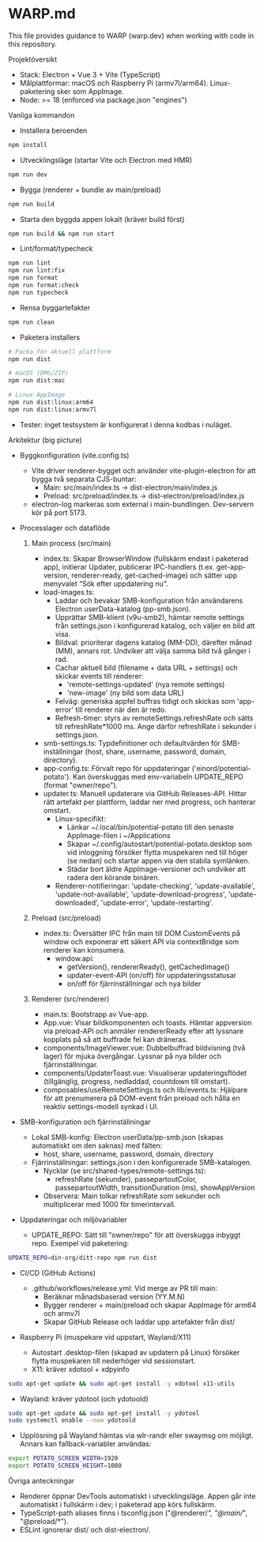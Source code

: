 # WARP.md

This file provides guidance to WARP (warp.dev) when working with code in this repository.

Projektöversikt
- Stack: Electron + Vue 3 + Vite (TypeScript)
- Målplattformar: macOS och Raspberry Pi (armv7l/arm64). Linux-paketering sker som AppImage.
- Node: >= 18 (enforced via package.json "engines")

Vanliga kommandon
- Installera beroenden
```bash path=null start=null
npm install
```
- Utvecklingsläge (startar Vite och Electron med HMR)
```bash path=null start=null
npm run dev
```
- Bygga (renderer + bundle av main/preload)
```bash path=null start=null
npm run build
```
- Starta den byggda appen lokalt (kräver build först)
```bash path=null start=null
npm run build && npm run start
```
- Lint/format/typecheck
```bash path=null start=null
npm run lint
npm run lint:fix
npm run format
npm run format:check
npm run typecheck
```
- Rensa byggartefakter
```bash path=null start=null
npm run clean
```
- Paketera installers
```bash path=null start=null
# Packa för aktuell plattform
npm run dist

# macOS (DMG/ZIP)
npm run dist:mac

# Linux AppImage
npm run dist:linux:arm64
npm run dist:linux:armv7l
```
- Tester: inget testsystem är konfigurerat i denna kodbas i nuläget.

Arkitektur (big picture)
- Byggkonfiguration (vite.config.ts)
  - Vite driver renderer-bygget och använder vite-plugin-electron för att bygga två separata CJS-buntar:
    - Main: src/main/index.ts → dist-electron/main/index.js
    - Preload: src/preload/index.ts → dist-electron/preload/index.js
  - electron-log markeras som external i main-bundlingen. Dev-servern kör på port 5173.

- Processlager och dataflöde
  1) Main process (src/main)
     - index.ts: Skapar BrowserWindow (fullskärm endast i paketerad app), initierar Updater, publicerar IPC-handlers (t.ex. get-app-version, renderer-ready, get-cached-image) och sätter upp menyvalet “Sök efter uppdatering nu”.
     - load-images.ts: 
       - Laddar och bevakar SMB-konfiguration från användarens Electron userData-katalog (pp-smb.json).
       - Upprättar SMB-klient (v9u-smb2), hämtar remote settings från settings.json i konfigurerad katalog, och väljer en bild att visa.
       - Bildval: prioriterar dagens katalog (MM-DD), därefter månad (MM), annars rot. Undviker att välja samma bild två gånger i rad.
       - Cachar aktuell bild (filename + data URL + settings) och skickar events till renderer:
         - 'remote-settings-updated' (nya remote settings)
         - 'new-image' (ny bild som data URL)
       - Felväg: generiska appfel buffras tidigt och skickas som 'app-error' till renderer när den är redo.
       - Refresh-timer: styrs av remoteSettings.refreshRate och sätts till refreshRate*1000 ms. Ange därför refreshRate i sekunder i settings.json.
     - smb-settings.ts: Typdefinitioner och defaultvärden för SMB-inställningar (host, share, username, password, domain, directory).
     - app-config.ts: Förvalt repo för uppdateringar ('einord/potential-potato'). Kan överskuggas med env-variabeln UPDATE_REPO (format "owner/repo").
     - updater.ts: Manuell updaterare via GitHub Releases-API. Hittar rätt artefakt per plattform, laddar ner med progress, och hanterar omstart.
       - Linux-specifikt: 
         - Länkar ~/.local/bin/potential-potato till den senaste AppImage-filen i ~/Applications
         - Skapar ~/.config/autostart/potential-potato.desktop som vid inloggning försöker flytta muspekaren ned till höger (se nedan) och startar appen via den stabila symlänken.
         - Städar bort äldre AppImage-versioner och undviker att radera den körande binären.
       - Renderer-notifieringar: 'update-checking', 'update-available', 'update-not-available', 'update-download-progress', 'update-downloaded', 'update-error', 'update-restarting'.

  2) Preload (src/preload)
     - index.ts: Översätter IPC från main till DOM CustomEvents på window och exponerar ett säkert API via contextBridge som renderer kan konsumera.
       - window.api:
         - getVersion(), rendererReady(), getCachedImage()
         - updater-event-API (on/off) för uppdateringsstatusar
         - on/off för fjärrinställningar och nya bilder

  3) Renderer (src/renderer)
     - main.ts: Bootstrapp av Vue-app.
     - App.vue: Visar bildkomponenten och toasts. Hämtar appversion via preload-API och anmäler rendererReady efter att lyssnare kopplats på så att buffrade fel kan dräneras.
     - components/ImageViewer.vue: Dubbelbuffrad bildvisning (två lager) för mjuka övergångar. Lyssnar på nya bilder och fjärrinställningar.
     - components/UpdaterToast.vue: Visualiserar updateringsflödet (tillgänglig, progress, nedladdad, countdown till omstart).
     - composables/useRemoteSettings.ts och lib/events.ts: Hjälpare för att prenumerera på DOM-event från preload och hålla en reaktiv settings-modell synkad i UI.

- SMB-konfiguration och fjärrinställningar
  - Lokal SMB-konfig: Electron userData/pp-smb.json (skapas automatiskt om den saknas) med fälten:
    - host, share, username, password, domain, directory
  - Fjärrinställningar: settings.json i den konfigurerade SMB-katalogen. 
    - Nycklar (se src/shared-types/remote-settings.ts):
      - refreshRate (sekunder), passepartoutColor, passepartoutWidth, transitionDuration (ms), showAppVersion
    - Observera: Main tolkar refreshRate som sekunder och multiplicerar med 1000 för timerintervall.

- Uppdateringar och miljövariabler
  - UPDATE_REPO: Sätt till "owner/repo" för att överskugga inbyggt repo. Exempel vid paketering:
```bash path=null start=null
UPDATE_REPO=din-org/ditt-repo npm run dist
```

- CI/CD (GitHub Actions)
  - .github/workflows/release.yml: Vid merge av PR till main:
    - Beräknar månadsbaserad version (YY.M.N)
    - Bygger renderer + main/preload och skapar AppImage för arm64 och armv7l
    - Skapar GitHub Release och laddar upp artefakter från dist/

- Raspberry Pi (muspekare vid uppstart, Wayland/X11)
  - Autostart .desktop-filen (skapad av updatern på Linux) försöker flytta muspekaren till nederhöger vid sessionstart.
  - X11: kräver xdotool + xdpyinfo
```bash path=null start=null
sudo apt-get update && sudo apt-get install -y xdotool x11-utils
```
  - Wayland: kräver ydotool (och ydotoold)
```bash path=null start=null
sudo apt-get update && sudo apt-get install -y ydotool
sudo systemctl enable --now ydotoold
```
  - Upplösning på Wayland hämtas via wlr-randr eller swaymsg om möjligt. Annars kan fallback-variabler användas:
```bash path=null start=null
export POTATO_SCREEN_WIDTH=1920
export POTATO_SCREEN_HEIGHT=1080
```

Övriga anteckningar
- Renderer öppnar DevTools automatiskt i utvecklingsläge. Appen går inte automatiskt i fullskärm i dev; i paketerad app körs fullskärm.
- TypeScript-path aliases finns i tsconfig.json ("@renderer/*", "@main/*", "@preload/*").
- ESLint ignorerar dist/ och dist-electron/.
